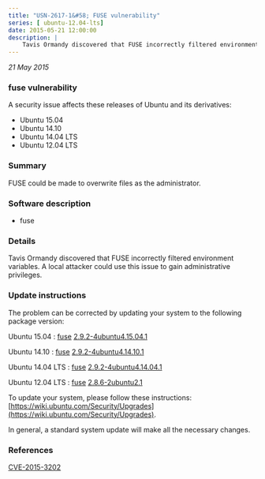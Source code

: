 ```yaml
---
title: "USN-2617-1&#58; FUSE vulnerability"
series: [ ubuntu-12.04-lts]
date: 2015-05-21 12:00:00
description: |
    Tavis Ormandy discovered that FUSE incorrectly filtered environment variables. A local attacker could use this issue to gain administrative privileges. 
--- 
```

 
 

*21 May 2015*

### fuse vulnerability

A security issue affects these releases of Ubuntu and its derivatives:

* Ubuntu 15.04
* Ubuntu 14.10
* Ubuntu 14.04 LTS
* Ubuntu 12.04 LTS

### Summary

FUSE could be made to overwrite files as the administrator. 

### Software description

* fuse 

### Details

Tavis Ormandy discovered that FUSE incorrectly filtered environment variables. A local attacker could use this issue to gain administrative privileges. 

### Update instructions

The problem can be corrected by updating your system to the following package version:

Ubuntu 15.04
 : [fuse](https://launchpad.net/ubuntu/+source/fuse) <span> [2.9.2-4ubuntu4.15.04.1](https://launchpad.net/ubuntu/+source/fuse/2.9.2-4ubuntu4.15.04.1) </span> 

Ubuntu 14.10
 : [fuse](https://launchpad.net/ubuntu/+source/fuse) <span> [2.9.2-4ubuntu4.14.10.1](https://launchpad.net/ubuntu/+source/fuse/2.9.2-4ubuntu4.14.10.1) </span> 

Ubuntu 14.04 LTS
 : [fuse](https://launchpad.net/ubuntu/+source/fuse) <span> [2.9.2-4ubuntu4.14.04.1](https://launchpad.net/ubuntu/+source/fuse/2.9.2-4ubuntu4.14.04.1) </span> 

Ubuntu 12.04 LTS
 : [fuse](https://launchpad.net/ubuntu/+source/fuse) <span> [2.8.6-2ubuntu2.1](https://launchpad.net/ubuntu/+source/fuse/2.8.6-2ubuntu2.1) </span> 

To update your system, please follow these instructions: [https://wiki.ubuntu.com/Security/Upgrades](https://wiki.ubuntu.com/Security/Upgrades).

In general, a standard system update will make all the necessary changes. 

### References

 
 [CVE-2015-3202](http://people.ubuntu.com/~ubuntu-security/cve/CVE-2015-3202)
 

